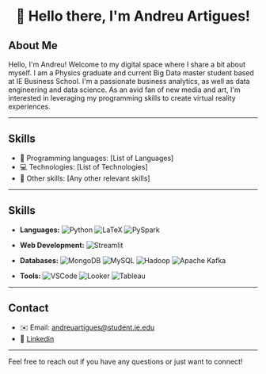 # <p align="center">👋 Hello there, I'm Andreu Artigues!</p>

## About Me
Hello, I'm Andreu! Welcome to my digital space where I share a bit about myself. I am a Physics graduate and current Big Data master student based at IE Business School. I'm a passionate business analytics, as well as data engineering and data science. As an avid fan of new media and art, I'm interested in leveraging my programming skills to create virtual reality experiences.
***

## Skills
- 🚀 Programming languages: [List of Languages]
- 💻 Technologies: [List of Technologies]
- 🔧 Other skills: [Any other relevant skills]
***

## Skills

- **Languages:** 
  ![Python](https://img.shields.io/badge/-Python-blue?logo=python)
  ![LaTeX](https://img.shields.io/badge/-LaTeX-008080?logo=latex)
  ![PySpark](https://img.shields.io/badge/-PySpark-yellow?logo=apache-spark)

- **Web Development:** 
  ![Streamlit](https://img.shields.io/badge/-Streamlit-red?logo=html5)

- **Databases:** 
  ![MongoDB](https://img.shields.io/badge/-MongoDB-brightgreen?logo=mongodb)
  ![MySQL](https://img.shields.io/badge/-MySQL-blue?logo=mysql)
  ![Hadoop](https://img.shields.io/badge/-Hadoop-orange?logo=apache)
  ![Apache Kafka](https://img.shields.io/badge/-Apache%20Kafka-black?logo=apache-kafka)

- **Tools:** 
  ![VSCode](https://img.shields.io/badge/-VSCode-blue?logo=visual-studio-code)
  ![Looker](https://img.shields.io/badge/-Looker-critical?logo=looker)
  ![Tableau](https://img.shields.io/badge/-Tableau-blueviolet?logo=tableau)

***

## Contact
- ✉️ Email: andreuartigues@student.ie.edu
- 🔗 [Linkedin](https://www.linkedin.com/in/andreuartigues/) 

***

Feel free to reach out if you have any questions or just want to connect!
